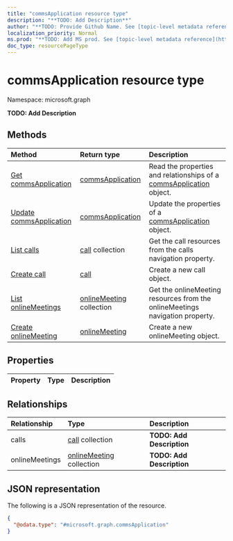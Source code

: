 ```yaml
---
title: "commsApplication resource type"
description: "**TODO: Add Description**"
author: "**TODO: Provide Github Name. See [topic-level metadata reference](https://msgo.azurewebsites.net/add/document/guidelines/metadata.html#topic-level-metadata)**"
localization_priority: Normal
ms.prod: "**TODO: Add MS prod. See [topic-level metadata reference](https://msgo.azurewebsites.net/add/document/guidelines/metadata.html#topic-level-metadata)**"
doc_type: resourcePageType
---
```


# commsApplication resource type

Namespace: microsoft.graph



**TODO: Add Description**

## Methods
|Method|Return type|Description|
|:---|:---|:---|
|[Get commsApplication](../api/commsapplication-get.md)|[commsApplication](../resources/commsapplication.md)|Read the properties and relationships of a [commsApplication](../resources/commsapplication.md) object.|
|[Update commsApplication](../api/commsapplication-update.md)|[commsApplication](../resources/commsapplication.md)|Update the properties of a [commsApplication](../resources/commsapplication.md) object.|
|[List calls](../api/commsapplication-list-calls.md)|[call](../resources/call.md) collection|Get the call resources from the calls navigation property.|
|[Create call](../api/commsapplication-post-calls.md)|[call](../resources/call.md)|Create a new call object.|
|[List onlineMeetings](../api/commsapplication-list-onlinemeetings.md)|[onlineMeeting](../resources/onlinemeeting.md) collection|Get the onlineMeeting resources from the onlineMeetings navigation property.|
|[Create onlineMeeting](../api/commsapplication-post-onlinemeetings.md)|[onlineMeeting](../resources/onlinemeeting.md)|Create a new onlineMeeting object.|

## Properties
|Property|Type|Description|
|:---|:---|:---|

## Relationships
|Relationship|Type|Description|
|:---|:---|:---|
|calls|[call](../resources/call.md) collection|**TODO: Add Description**|
|onlineMeetings|[onlineMeeting](../resources/onlinemeeting.md) collection|**TODO: Add Description**|

## JSON representation
The following is a JSON representation of the resource.
<!-- {
  "blockType": "resource",
  "keyProperty": "id",
  "@odata.type": "microsoft.graph.commsApplication",
  "openType": false
}
-->
``` json
{
  "@odata.type": "#microsoft.graph.commsApplication"
}
```

